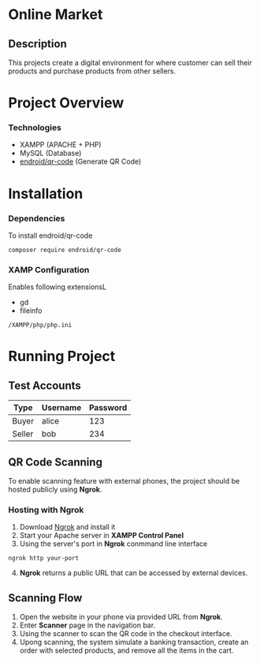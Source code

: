 # Online Market
## Description
This projects create a digital environment for where customer can sell their products and purchase products from other sellers. 

# Project Overview
### Technologies
- XAMPP (APACHE + PHP)
- MySQL (Database)
- [endroid/qr-code](https://github.com/endroid/qr-code) (Generate QR Code)
# Installation
### Dependencies
To install endroid/qr-code
```
composer require endroid/qr-code
```
### XAMP Configuration
Enables following extensionsL
- gd
- fileinfo
```
/XAMPP/php/php.ini
```
# Running Project
## Test Accounts
| Type | Username | Password |
| --- | --- | --- |
| Buyer | alice | 123 |
| Seller | bob | 234 |
 
## QR Code Scanning
To enable scanning feature with external phones, the project should be hosted publicly using **Ngrok**. 
### Hosting with Ngrok
1. Download [Ngrok](https://ngrok.com/downloads/) and install it
2. Start your Apache server in **XAMPP Control Panel**
3. Using the server's port in **Ngrok** conmmand line interface

```
ngrok http your-port
```
4. **Ngrok** returns a public URL that can be accessed by external devices.

## Scanning Flow
1. Open the website in your phone via provided URL from **Ngrok**.
2. Enter **Scanner** page in the navigation bar.
3. Using the scanner to scan the QR code in the checkout interface.
4. Upong scanning, the system simulate a banking transaction, create an order with selected products, and remove all the items in the cart.
